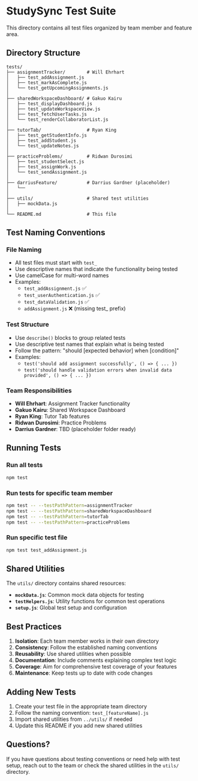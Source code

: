 # StudySync Test Suite

This directory contains all test files organized by team member and feature area.

## Directory Structure

```
tests/
├── assignmentTracker/        # Will Ehrhart
│   ├── test_addAssignment.js
│   ├── test_markAsComplete.js
│   └── test_getUpcomingAssignments.js
│
├── sharedWorkspaceDashboard/ # Gakuo Kairu
│   ├── test_displayDashboard.js
│   ├── test_updateWorkspaceView.js
│   ├── test_fetchUserTasks.js
│   └── test_renderCollaboratorList.js
│
├── tutorTab/                 # Ryan King
│   ├── test_getStudentInfo.js
│   ├── test_addStudent.js
│   └── test_updateNotes.js
│
├── practiceProblems/         # Ridwan Durosimi
│   ├── test_studentSelect.js
│   ├── test_assignWork.js
│   └── test_sendAssignment.js
│
├── darriusFeature/           # Darrius Gardner (placeholder)
│   └── 
│
├── utils/                    # Shared test utilities
│   ├── mockData.js
│
└── README.md                 # This file
```

## Test Naming Conventions

### File Naming
- All test files must start with `test_`
- Use descriptive names that indicate the functionality being tested
- Use camelCase for multi-word names
- Examples:
  - `test_addAssignment.js` ✅
  - `test_userAuthentication.js` ✅
  - `test_dataValidation.js` ✅
  - `addAssignment.js` ❌ (missing test_ prefix)

### Test Structure
- Use `describe()` blocks to group related tests
- Use descriptive test names that explain what is being tested
- Follow the pattern: "should [expected behavior] when [condition]"
- Examples:
  - `test('should add assignment successfully', () => { ... })`
  - `test('should handle validation errors when invalid data provided', () => { ... })`

### Team Responsibilities
- **Will Ehrhart**: Assignment Tracker functionality
- **Gakuo Kairu**: Shared Workspace Dashboard
- **Ryan King**: Tutor Tab features
- **Ridwan Durosimi**: Practice Problems
- **Darrius Gardner**: TBD (placeholder folder ready)

## Running Tests

### Run all tests
```bash
npm test
```

### Run tests for specific team member
```bash
npm test -- --testPathPattern=assignmentTracker
npm test -- --testPathPattern=sharedWorkspaceDashboard
npm test -- --testPathPattern=tutorTab
npm test -- --testPathPattern=practiceProblems
```

### Run specific test file
```bash
npm test test_addAssignment.js
```

## Shared Utilities

The `utils/` directory contains shared resources:

- **`mockData.js`**: Common mock data objects for testing
- **`testHelpers.js`**: Utility functions for common test operations
- **`setup.js`**: Global test setup and configuration

## Best Practices

1. **Isolation**: Each team member works in their own directory
2. **Consistency**: Follow the established naming conventions
3. **Reusability**: Use shared utilities when possible
4. **Documentation**: Include comments explaining complex test logic
5. **Coverage**: Aim for comprehensive test coverage of your features
6. **Maintenance**: Keep tests up to date with code changes

## Adding New Tests

1. Create your test file in the appropriate team directory
2. Follow the naming convention: `test_[featureName].js`
3. Import shared utilities from `../utils/` if needed
4. Update this README if you add new shared utilities

## Questions?

If you have questions about testing conventions or need help with test setup, reach out to the team or check the shared utilities in the `utils/` directory.
